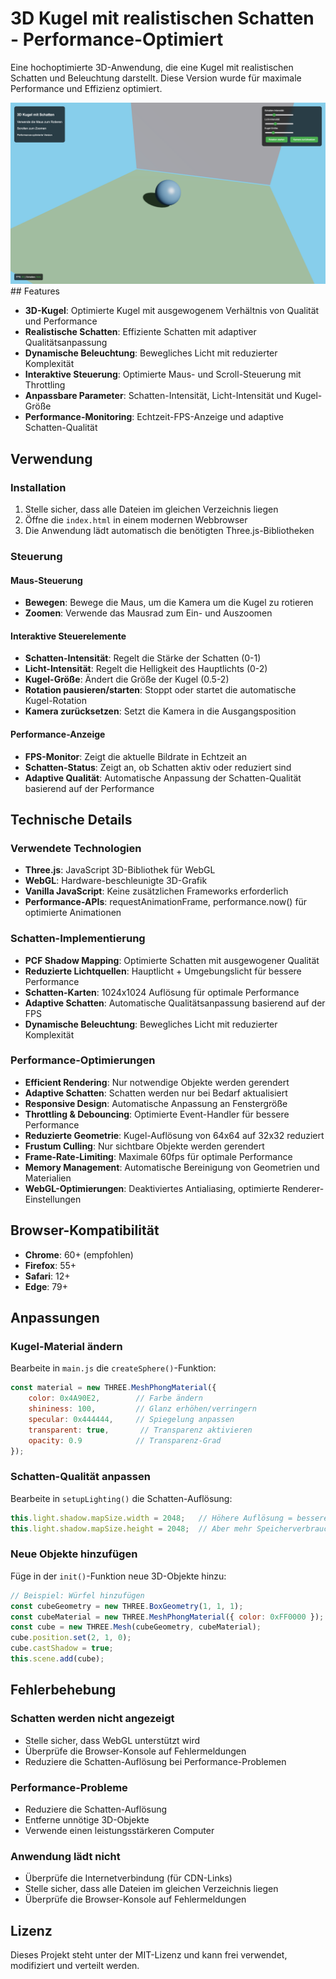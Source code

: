 # 3D Kugel mit realistischen Schatten - Performance-Optimiert

Eine hochoptimierte 3D-Anwendung, die eine Kugel mit realistischen Schatten und Beleuchtung darstellt. Diese Version wurde für maximale Performance und Effizienz optimiert.

<img src="./3D-Modell.png" width="800" alt="3D Kugel mit Schatten - Screenshot der Anwendung">
## Features

- **3D-Kugel**: Optimierte Kugel mit ausgewogenem Verhältnis von Qualität und Performance
- **Realistische Schatten**: Effiziente Schatten mit adaptiver Qualitätsanpassung
- **Dynamische Beleuchtung**: Bewegliches Licht mit reduzierter Komplexität
- **Interaktive Steuerung**: Optimierte Maus- und Scroll-Steuerung mit Throttling
- **Anpassbare Parameter**: Schatten-Intensität, Licht-Intensität und Kugel-Größe
- **Performance-Monitoring**: Echtzeit-FPS-Anzeige und adaptive Schatten-Qualität

## Verwendung

### Installation
1. Stelle sicher, dass alle Dateien im gleichen Verzeichnis liegen
2. Öffne die `index.html` in einem modernen Webbrowser
3. Die Anwendung lädt automatisch die benötigten Three.js-Bibliotheken

### Steuerung

#### Maus-Steuerung
- **Bewegen**: Bewege die Maus, um die Kamera um die Kugel zu rotieren
- **Zoomen**: Verwende das Mausrad zum Ein- und Auszoomen

#### Interaktive Steuerelemente
- **Schatten-Intensität**: Regelt die Stärke der Schatten (0-1)
- **Licht-Intensität**: Regelt die Helligkeit des Hauptlichts (0-2)
- **Kugel-Größe**: Ändert die Größe der Kugel (0.5-2)
- **Rotation pausieren/starten**: Stoppt oder startet die automatische Kugel-Rotation
- **Kamera zurücksetzen**: Setzt die Kamera in die Ausgangsposition

#### Performance-Anzeige
- **FPS-Monitor**: Zeigt die aktuelle Bildrate in Echtzeit an
- **Schatten-Status**: Zeigt an, ob Schatten aktiv oder reduziert sind
- **Adaptive Qualität**: Automatische Anpassung der Schatten-Qualität basierend auf der Performance

## Technische Details

### Verwendete Technologien
- **Three.js**: JavaScript 3D-Bibliothek für WebGL
- **WebGL**: Hardware-beschleunigte 3D-Grafik
- **Vanilla JavaScript**: Keine zusätzlichen Frameworks erforderlich
- **Performance-APIs**: requestAnimationFrame, performance.now() für optimierte Animationen

### Schatten-Implementierung
- **PCF Shadow Mapping**: Optimierte Schatten mit ausgewogener Qualität
- **Reduzierte Lichtquellen**: Hauptlicht + Umgebungslicht für bessere Performance
- **Schatten-Karten**: 1024x1024 Auflösung für optimale Performance
- **Adaptive Schatten**: Automatische Qualitätsanpassung basierend auf der FPS
- **Dynamische Beleuchtung**: Bewegliches Licht mit reduzierter Komplexität

### Performance-Optimierungen
- **Efficient Rendering**: Nur notwendige Objekte werden gerendert
- **Adaptive Schatten**: Schatten werden nur bei Bedarf aktualisiert
- **Responsive Design**: Automatische Anpassung an Fenstergröße
- **Throttling & Debouncing**: Optimierte Event-Handler für bessere Performance
- **Reduzierte Geometrie**: Kugel-Auflösung von 64x64 auf 32x32 reduziert
- **Frustum Culling**: Nur sichtbare Objekte werden gerendert
- **Frame-Rate-Limiting**: Maximale 60fps für optimale Performance
- **Memory Management**: Automatische Bereinigung von Geometrien und Materialien
- **WebGL-Optimierungen**: Deaktiviertes Antialiasing, optimierte Renderer-Einstellungen

## Browser-Kompatibilität

- **Chrome**: 60+ (empfohlen)
- **Firefox**: 55+
- **Safari**: 12+
- **Edge**: 79+

## Anpassungen

### Kugel-Material ändern
Bearbeite in `main.js` die `createSphere()`-Funktion:

```javascript
const material = new THREE.MeshPhongMaterial({
    color: 0x4A90E2,        // Farbe ändern
    shininess: 100,         // Glanz erhöhen/verringern
    specular: 0x444444,     // Spiegelung anpassen
    transparent: true,       // Transparenz aktivieren
    opacity: 0.9            // Transparenz-Grad
});
```

### Schatten-Qualität anpassen
Bearbeite in `setupLighting()` die Schatten-Auflösung:

```javascript
this.light.shadow.mapSize.width = 2048;   // Höhere Auflösung = bessere Qualität
this.light.shadow.mapSize.height = 2048;  // Aber mehr Speicherverbrauch
```

### Neue Objekte hinzufügen
Füge in der `init()`-Funktion neue 3D-Objekte hinzu:

```javascript
// Beispiel: Würfel hinzufügen
const cubeGeometry = new THREE.BoxGeometry(1, 1, 1);
const cubeMaterial = new THREE.MeshPhongMaterial({ color: 0xFF0000 });
const cube = new THREE.Mesh(cubeGeometry, cubeMaterial);
cube.position.set(2, 1, 0);
cube.castShadow = true;
this.scene.add(cube);
```

## Fehlerbehebung

### Schatten werden nicht angezeigt
- Stelle sicher, dass WebGL unterstützt wird
- Überprüfe die Browser-Konsole auf Fehlermeldungen
- Reduziere die Schatten-Auflösung bei Performance-Problemen

### Performance-Probleme
- Reduziere die Schatten-Auflösung
- Entferne unnötige 3D-Objekte
- Verwende einen leistungsstärkeren Computer

### Anwendung lädt nicht
- Überprüfe die Internetverbindung (für CDN-Links)
- Stelle sicher, dass alle Dateien im gleichen Verzeichnis liegen
- Überprüfe die Browser-Konsole auf Fehlermeldungen

## Lizenz

Dieses Projekt steht unter der MIT-Lizenz und kann frei verwendet, modifiziert und verteilt werden.

